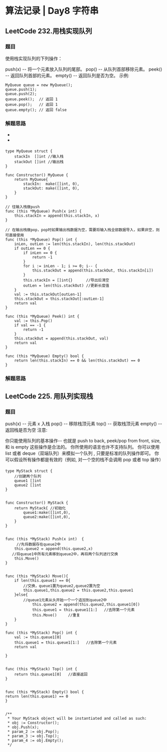 
# 算法记录 | Day8 字符串


## LeetCode  232.用栈实现队列
### 题目
使用栈实现队列的下列操作：

push(x) -- 将一个元素放入队列的尾部。
pop() -- 从队列首部移除元素。
peek() -- 返回队列首部的元素。
empty() -- 返回队列是否为空。
示例:
```
MyQueue queue = new MyQueue();
queue.push(1);
queue.push(2);
queue.peek();  // 返回 1
queue.pop();   // 返回 1
queue.empty(); // 返回 false

```


###  解题思路
-  
-

#### 
```
type MyQueue struct {
    stackIn  []int //输入栈
    stackOut []int //输出栈
}

func Constructor() MyQueue {
    return MyQueue{
        stackIn:  make([]int, 0),
        stackOut: make([]int, 0),
    }
}

// 往输入栈做push
func (this *MyQueue) Push(x int) {
    this.stackIn = append(this.stackIn, x)
}

// 在输出栈做pop，pop时如果输出栈数据为空，需要将输入栈全部数据导入，如果非空，则可直接使用
func (this *MyQueue) Pop() int {
    inLen, outLen := len(this.stackIn), len(this.stackOut)
    if outLen == 0 {
        if inLen == 0 {
            return -1
        }
        for i := inLen - 1; i >= 0; i-- {
            this.stackOut = append(this.stackOut, this.stackIn[i])
        }
        this.stackIn = []int{}      //导出后清空
        outLen = len(this.stackOut) //更新长度值
    }
    val := this.stackOut[outLen-1]
    this.stackOut = this.stackOut[:outLen-1]
    return val
}

func (this *MyQueue) Peek() int {
    val := this.Pop()
    if val == -1 {
        return -1
    }
    this.stackOut = append(this.stackOut, val)
    return val
}

func (this *MyQueue) Empty() bool {
    return len(this.stackIn) == 0 && len(this.stackOut) == 0
}
```

###  解题思路
## LeetCode    225. 用队列实现栈
### 题目
push(x) -- 元素 x 入栈
pop() -- 移除栈顶元素
top() -- 获取栈顶元素
empty() -- 返回栈是否为空
注意:

你只能使用队列的基本操作-- 也就是 push to back, peek/pop from front, size, 和 is empty 这些操作是合法的。
你所使用的语言也许不支持队列。 你可以使用 list 或者 deque（双端队列）来模拟一个队列 , 只要是标准的队列操作即可。
你可以假设所有操作都是有效的（例如, 对一个空的栈不会调用 pop 或者 top 操作）

#### 
```
type MyStack struct {
    //创建两个队列
    queue1 []int
    queue2 []int
}


func Constructor() MyStack {
    return MyStack{	//初始化
        queue1:make([]int,0),
        queue2:make([]int,0),
    }
}


func (this *MyStack) Push(x int)  {
     //先将数据存在queue2中
    this.queue2 = append(this.queue2,x)	
   //将queue1中所有元素移到queue2中，再将两个队列进行交换
    this.Move() 
}


func (this *MyStack) Move(){    
    if len(this.queue1) == 0{
        //交换，queue1置为queue2,queue2置为空
        this.queue1,this.queue2 = this.queue2,this.queue1
    }else{
        //queue1元素从头开始一个一个追加到queue2中
            this.queue2 = append(this.queue2,this.queue1[0])  
            this.queue1 = this.queue1[1:]	//去除第一个元素
            this.Move()     //重复
    }
}

func (this *MyStack) Pop() int {
    val := this.queue1[0]
    this.queue1 = this.queue1[1:]	//去除第一个元素
    return val

}


func (this *MyStack) Top() int {
    return this.queue1[0]	//直接返回
}


func (this *MyStack) Empty() bool {
return len(this.queue1) == 0
}


/**
 * Your MyStack object will be instantiated and called as such:
 * obj := Constructor();
 * obj.Push(x);
 * param_2 := obj.Pop();
 * param_3 := obj.Top();
 * param_4 := obj.Empty();
 */